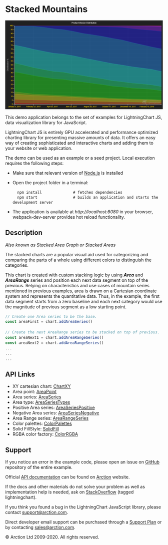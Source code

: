 # Stacked Mountains

![Stacked Mountains](stackedMountains.png)

This demo application belongs to the set of examples for LightningChart JS, data visualization library for JavaScript.

LightningChart JS is entirely GPU accelerated and performance optimized charting library for presenting massive amounts of data. It offers an easy way of creating sophisticated and interactive charts and adding them to your website or web application.

The demo can be used as an example or a seed project. Local execution requires the following steps:

- Make sure that relevant version of [Node.js](https://nodejs.org/en/download/) is installed
- Open the project folder in a terminal:

        npm install              # fetches dependencies
        npm start                # builds an application and starts the development server

- The application is available at *http://localhost:8080* in your browser, webpack-dev-server provides hot reload functionality.


## Description

*Also known as Stacked Area Graph or Stacked Areas*

The stacked charts are a popular visual aid used for categorizing and comparing the parts of a whole using different colors to distinguish the categories.

This chart is created with custom stacking logic by using ***Area*** and ***AreaRange*** series and position each next data segment on top of the previous. Relying on characteristics and use cases of mountain series mentioned in previous examples, area is drawn on a Cartesian coordinate system and represents the quantitative data. Thus, in the example, the first data segment starts from a zero baseline and each next category would use the magnitude of previous segment as a low starting point.

```javascript
// Create one Area series to be the base.
const areaFirst = chart.addAreaSeries()

// Create the next AreaRange series to be stacked on top of previous.
const areaNext1 = chart.addAreaRangeSeries()
const areaNext2 = chart.addAreaRangeSeries()
...
...
...
```


## API Links

* XY cartesian chart: [ChartXY]
* Area point: [AreaPoint]
* Area series: [AreaSeries]
* Area type: [AreaSeriesTypes]
* Positive Area series: [AreaSeriesPositive]
* Negative Area series: [AreaSeriesNegative]
* Area Range series: [AreaRangeSeries]
* Color palettes: [ColorPalettes]
* Solid FillStyle: [SolidFill]
* RGBA color factory: [ColorRGBA]


## Support

If you notice an error in the example code, please open an issue on [GitHub][0] repository of the entire example.

Official [API documentation][1] can be found on [Arction][2] website.

If the docs and other materials do not solve your problem as well as implementation help is needed, ask on [StackOverflow][3] (tagged lightningchart).

If you think you found a bug in the LightningChart JavaScript library, please contact support@arction.com.

Direct developer email support can be purchased through a [Support Plan][4] or by contacting sales@arction.com.

[0]: https://github.com/Arction/
[1]: https://www.arction.com/lightningchart-js-api-documentation/
[2]: https://www.arction.com
[3]: https://stackoverflow.com/questions/tagged/lightningchart
[4]: https://www.arction.com/support-services/

© Arction Ltd 2009-2020. All rights reserved.


[ChartXY]: https://www.arction.com/lightningchart-js-api-documentation/v1.3.0/classes/chartxy.html
[AreaPoint]: https://www.arction.com/lightningchart-js-api-documentation/v1.3.0/interfaces/areapoint.html
[AreaSeries]: https://www.arction.com/lightningchart-js-api-documentation/v1.3.0/classes/chartxy.html#addareaseries
[AreaSeriesTypes]: https://www.arction.com/lightningchart-js-api-documentation/v1.3.0/globals.html#areaseriestypes
[AreaSeriesPositive]: https://www.arction.com/lightningchart-js-api-documentation/v1.3.0/classes/areaseriespositive.html
[AreaSeriesNegative]: https://www.arction.com/lightningchart-js-api-documentation/v1.3.0/classes/areaseriesnegative.html
[AreaRangeSeries]: https://www.arction.com/lightningchart-js-api-documentation/v1.3.0/classes/arearangeseries.html
[ColorPalettes]: https://www.arction.com/lightningchart-js-api-documentation/v1.3.0/globals.html#colorpalettes
[SolidFill]: https://www.arction.com/lightningchart-js-api-documentation/v1.3.0/classes/solidfill.html
[ColorRGBA]: https://www.arction.com/lightningchart-js-api-documentation/v1.3.0/globals.html#colorrgba

